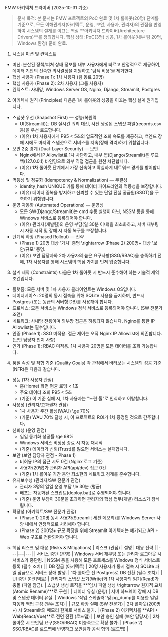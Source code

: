 FMW 아키텍처 드라이버 (2025-10-31 기준)
> 문서 목적: 본 문서는 FMW 프로젝트의 PoC 완료 및 1차 롤아웃(20명) 단계를 기준으로, 모든 이해관계자(아키텍트, 운영, 보안, 사용자, 관리자)의 관점을 반영하여 시스템의 설계를 이끄는 핵심 **아키텍처 드라이버(Architecture Drivers)**를 정의합니다.
> 핵심 상태: PoC(3명) 성공, 1차 롤아웃(내부 팀 20명, Windows 환경) 준비 완료.
> 
1. 시스템 미션 및 컨텍스트
 * 미션: 분산된 정책/피처 상태 정보를 내부 사용자에게 빠르고 안정적으로 제공하여, 데이터 기반의 신속한 의사결정을 지원하고 '탐색 비용'을 제거한다.
 * 핵심 사용자 (Phase 1): 1차 사용자 (팀 동료 20명)
 * 핵심 사용자 (Phase 2): 2차 사용자 (그룹 사용자)
 * 컨텍스트: 사내망, Windows Server OS, Nginx, Django, Streamlit, Postgres
2. 아키텍처 원칙 (Principles)
다음은 1차 롤아웃의 성공을 이끄는 핵심 설계 원칙입니다.
 * 스냅샷 우선 (Snapshot First) — 성능/복원력
   * UI(Streamlit)는 DB 실시간 쿼리 대신, 사전 생성된 스냅샷 파일(records.csv 등)을 우선 로드합니다.
   * (이유) 1차 사용자에게 P95 < 5초의 압도적인 조회 속도를 제공하고, 백엔드 장애 시에도 마지막 스냅샷으로 서비스를 지속(장애 격리)하기 위함입니다.
 * 보안 2중 경계 (Dual-Layer Security) — 보안
   * Nginx에서 IP Allowlist로 1차 차단하고, 내부 앱(Django/Streamlit)은 루프백(127.0.0.1) 바인딩으로 외부 직접 접근을 원천 차단합니다.
   * (이유) 1차 롤아웃 단계에서 가장 신속하고 확실하게 네트워크 경계를 방어합니다.
 * 멱등성 및 정규화 (Idempotency & Normalization) — 무결성
   * identity_hash UNIQUE 키를 통해 데이터 파이프라인의 멱등성을 보장합니다.
   * (이유) 데이터 중복을 방지하고 신뢰할 수 있는 단일 진실 공급원(SSOT)을 구축하기 위함입니다.
 * 운영 자동화 (Automated Operations) — 운영성
   * 모든 SW(Django/Streamlit)는 cmd 수동 실행이 아닌, NSSM 등을 통해 Windows 서비스로 등록되어야 합니다.
   * (이유) 관리자(개발팀)의 운영 부담(일 30분 이내)을 최소화하고, 서버 재부팅 시 자동 시작 및 장애 시 자동 복구를 보장합니다.
 * 단계적 확장 (Phased Rollout) — 전략
   * (Phase 1) 20명 대상 '가치' 증명 \rightarrow (Phase 2) 200명+ 대상 '보안/규모' 증명.
   * (이유) 보안 담당자와 2차 사용자의 높은 요구사항(SSO/RBAC)을 충족하기 전에, 1차 사용자를 통해 시스템의 핵심 가치를 먼저 입증합니다.
3. 설계 제약 (Constraints)
다음은 1차 롤아웃 시 반드시 준수해야 하는 기술적 제약 조건입니다.
 * 플랫폼: 모든 서버 및 1차 사용자 클라이언트는 Windows OS입니다.
 * 데이터베이스: 20명의 동시 접속을 위해 SQLite 사용을 금지하며, 반드시 Postgres (또는 동급의 서버형 DB)를 사용해야 합니다.
 * 프로세스: 모든 서비스는 Windows 정식 서비스로 등록되어야 합니다. (SW 전문가 조언)
 * 네트워크: 사내망 전용이며 외부망 접근은 허용되지 않습니다. Nginx를 통한 IP Allowlist는 필수입니다.
 * 인증 (Phase 1): SSO 미적용. 접근 제어는 오직 Nginx IP Allowlist에 의존합니다. (보안 담당자 인지 사항)
 * 인가 (Phase 1): RBAC 미적용. 1차 사용자 20명은 모든 데이터를 조회 가능합니다.
4. 품질 속성 및 적합 기준 (Quality Goals)
각 관점에서 바라보는 시스템의 성공 기준(NFR)은 다음과 같습니다.
 * 성능 (1차 사용자 관점)
   * 홈(Home) 화면 평균 로딩 < 1초
   * 주요 데이터 조회 P95 < 5초
   * (기준) 이 기준 실패 시, 1차 사용자는 "느린 툴"로 인식하고 이탈합니다.
 * 사용성 (관리자/고과권자 관점)
   * 1차 사용자 주간 활성(WAU) \ge 70%
   * (기준) WAU 70% 달성 시, 이 프로젝트의 ROI가 1차 증명된 것으로 간주합니다.
 * 신뢰성 (운영 관점)
   * 일일 동기화 성공률 \ge 98%
   * Windows 서비스 비정상 종료 시 자동 재시작
   * (기준) 데이터가 신뢰(Trust)를 잃으면 서비스는 실패합니다.
 * 보안 (보안 담당자 관점 - Phase 1)
   * 비허용 IP의 접근 시도 0건 (Nginx 로그 기준)
   * 사용자(20명)가 관리자 API(api/dev) 접근 0건
   * (기준) 1차 롤아웃 기간 동안 최소한의 네트워크 경계를 준수합니다.
 * 유지보수성 (관리자/SW 전문가 관점)
   * 관리자 3명의 일일 운영 부담 \le 30분 (평균)
   * 배포는 자동화된 스크립트(deploy.bat)로 수행되어야 합니다.
   * (기준) 운영 부담이 30분을 초과하면 관리자의 핵심 업무(개발) 리소스가 잠식됩니다.
 * 확장성 (아키텍트/SW 전문가 관점)
   * (Phase 1) 20명 동시 사용자(Streamlit 세션 메모리)를 Windows Server 사양 내에서 안정적으로 처리해야 합니다.
   * (Phase 2) 200명+ 규모 확장을 위해 Streamlit 아키텍처는 폐기되고 API + Web 구조로 전환되어야 합니다.
5. 핵심 리스크 및 대응 (Risks & Mitigations)
| 리스크 (관점) | 설명 | 대응 전략 |
|---|---|---|
| 서비스 중단 (운영) | Windows 서버 재부팅 또는 관리자 로그아웃 시 서비스가 중단됨. | NSSM 등을 사용해 모든 프로세스를 Windows 정식 서비스로 등록 (필수 조치) |
| DB 잠금 (아키텍트) | 20명 사용자가 동시 접속 시 SQLite 파일 잠금으로 서비스 장애 발생. | 1차 롤아웃 전 Postgres로 DB 전환 (필수 조치) |
| UI 중단 (아키텍트) | 관리자의 스냅샷 쓰기(Write)와 1차 사용자의 읽기(Read)가 충돌 (파일 잠금). | 스냅샷 생성 로직을 **'임시 파일 생성 \rightarrow 원자적 교체(Atomic Rename)'**로 구현 |
| 데이터 유실 (운영) | 서버 하드웨어 장애 시 DB 및 스냅샷 데이터 유실. | Windows '작업 스케줄러' 및 pg_dump를 이용한 일일 자동화 백업 구성 (필수 조치) |
| 규모 확장 실패 (SW 전문가) | 2차 롤아웃(200명+) 시 Streamlit의 메모리 한계로 서비스 불가. | (Phase 2) 아키텍처를 **API + Web(React/Vue)**로 전면 전환 (로드맵) |
| 보안 승인 실패 (보안 담당자) | 2차 롤아웃 시 보안팀 요구(SSO/RBAC) 미충족으로 확장 불가. | (Phase 2) SSO/RBAC를 로드맵에 반영하고 보안팀과 공식 협의 (로드맵) |
